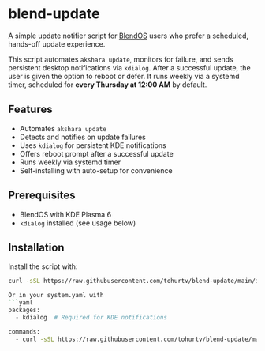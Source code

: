 # blend-update

A simple update notifier script for [BlendOS](https://blendos.co/) users who prefer a scheduled, hands-off update experience.

This script automates `akshara update`, monitors for failure, and sends persistent desktop notifications via `kdialog`. After a successful update, the user is given the option to reboot or defer. It runs weekly via a systemd timer, scheduled for **every Thursday at 12:00 AM** by default.

## Features

- Automates `akshara update`
- Detects and notifies on update failures
- Uses `kdialog` for persistent KDE notifications
- Offers reboot prompt after a successful update
- Runs weekly via systemd timer
- Self-installing with auto-setup for convenience

## Prerequisites

- BlendOS with KDE Plasma 6
- `kdialog` installed (see usage below)

## Installation

Install the script with:

```bash
curl -sSL https://raw.githubusercontent.com/tohurtv/blend-update/main/install.sh | bash

Or in your system.yaml with
```yaml
packages:
  - kdialog  # Required for KDE notifications

commands:
  - curl -sSL https://raw.githubusercontent.com/tohurtv/blend-update/main/install.sh | bash
